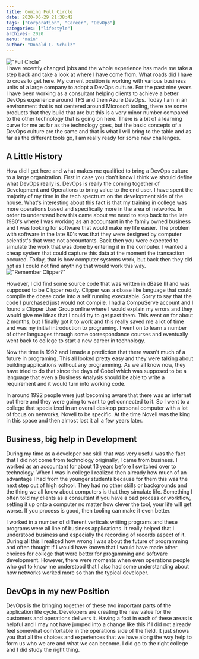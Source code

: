 ```yaml
---
title: Coming Full Circle
date: 2020-06-29 21:38:42
tags: ["Corporation", "Career", "DevOps"]
categories: ["lifestyle"] 
archives: 2020
menu: "main"
author: "Donald L. Schulz"
---
```

!["Full Circle"](/images/FullCircle.jpg)  
I have recently changed jobs and the whole experience has made me take a step back and take a look at where I have come from.  What roads did I have to cross to get here.   My current position is working with various business units of a large company to adopt a DevOps culture.  For the past nine years I have been working as a consultant helping clients to achieve a better DevOps experience around TFS and then Azure DevOps.  Today I am in an environment that is not centered around Microsoft tooling, there are some products that they build that are but this is a very minor number compared to the other technology that is going on here.  There is a bit of a learning curve for me as far as the technology goes, but the basic concepts of a DevOps culture are the same and that is what I will bring to the table and as far as the different tools go, I am really ready for some new challenges.

## A Little History
How did I get here and what makes me qualified to bring a DevOps culture to a large organization.  First in case you don't know I think we should define what DevOps really is.  DevOps is really the coming together of Development and Operations to bring value to the end user.  I have spent the majority of my time in the tech spectrum on the development side of the house.  What's interesting about this fact is that my training in college was more operations based and specifically more in the area of networks.  In order to understand how this came about we need to step back to the late 1980's where I was working as an accountant in the family owned business and I was looking for software that would make my life easier.  The problem with software in the late 80's was that they were designed by computer scientist's that were not accountants.  Back then you were expected to simulate the work that was done by entering it in the computer.  I wanted a cheap system that could capture this data at the moment the transaction occured.  Today, that is how computer systems work, but back then they did not as I could not find anything that would work this way. 
!["Remember Clipper?"](/images/Clipper.jpg)

However, I did find some source code that was written in dBase III and was supposed to be Clipper ready.  Clipper was a dbase like language that could compile the dbase code into a self running executable.  Sorry to say that the code I purchased just would not compile.  I had a CompuServe account and I found a Clipper User Group online where I would explain my errors and they would give me ideas that I could try to get past them.  This went on for about 2 months, but I finally got it to work and this really saved me a lot of time and was my initial introduction to programing.  I went on to learn a number of other languages through some correspondance courses and eventually went back to college to start a new career in technology.

Now the time is 1992 and I made a prediction that there wasn't much of a future in programing.  This all looked pretty easy and they were talking about building applications without any programming.  As we all know now, they have tried to do that since the days of Cobol which was supposed to be a language that even a Business Analysis should be able to write a requirement and it would turn into working code.  

In around 1992 people were just becoming aware that there was an internet out there and they were going to want to get connected to it.  So I went to a college that specialized in an overall desktop personal computer with a lot of focus on networks, Novell to be specific.  At the time Novell was the king in this space and then almost lost it all a few years later.
## Business, big help in Development
During my time as a developer one skill that was very useful was the fact that I did not come from technology originally, I came from business.  I worked as an accountant for about 13 years before I switched over to technology.  When I was in college I realized then already how much of an advantage I had from the younger students because for them this was the next step out of high school.  They had no other skills or backgrounds and the thing we all know about computers is that they simulate life.  Something I often told my clients as a consultant if you have a bad process or workflow, setting it up onto a computer no matter how clever the tool, your life will get worse.  If you process is good, then tooling can make it even better.

I worked in a number of different verticals writing programs and these programs were all line of business applications.  It really helped that I understood business and especially the recording of records aspect of it.  During all this I realized how wrong I was about the future of programming and often thought if I would have known that I would have made other choices for college that were better for progamming and software development.  However, there were moments when even operations people who got to know me understood that I also had some understanding about how networks worked more so than the typical developer.

## DevOps in my new Position
DevOps is the bringing together of these two important parts of the application life cycle.  Developers are creating the new value for the customers and operations delivers it.  Having a foot in each of these areas is helpful and I may not have jumped into a change like this if I did not already feel somewhat comfortable in the operations side of the field.  It just shows you that all the choices and experiences that we have along the way help to form us who we are and what we can become.  I did go to the right college and I did study the right thing.